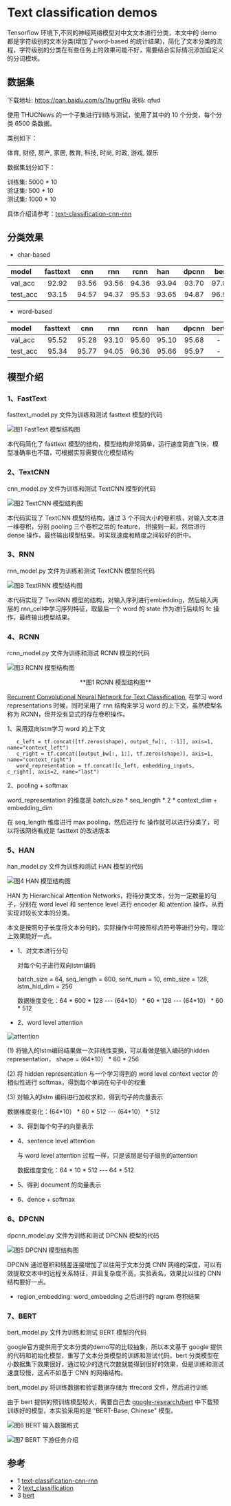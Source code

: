 
# Text classification demos

Tensorflow 环境下,不同的神经网络模型对中文文本进行分类，本文中的 demo 都是字符级别的文本分类(增加了word-based 的统计结果)，简化了文本分类的流程，字符级别的分类在有些任务上的效果可能不好，需要结合实际情况添加自定义的分词模块。  

## 数据集  

下载地址: https://pan.baidu.com/s/1hugrfRu 密码: qfud

使用 THUCNews 的一个子集进行训练与测试，使用了其中的 10 个分类，每个分类 6500 条数据。

类别如下：

体育, 财经, 房产, 家居, 教育, 科技, 时尚, 时政, 游戏, 娱乐

数据集划分如下：

训练集: 5000 \* 10  
验证集: 500 \* 10  
测试集: 1000 \* 10  

具体介绍请参考：[text-classification-cnn-rnn](https://github.com/gaussic/text-classification-cnn-rnn)  

## 分类效果  

- char-based

| model      |fasttext |   cnn   |   rnn   |  rcnn   |   han   |  dpcnn  |  bert   |
|:-----      | :-----: | :-----: | :-----: | :-----: | :-----  | :-----: | :-----: |
| val_acc    |  92.92  |  93.56  |  93.56  |  94.36  |  93.94  |  93.70  |  97.84  |
| test_acc   |  93.15  |  94.57  |  94.37  |  95.53  |  93.65  |  94.87  |  96.93  |

- word-based

| model      |fasttext |   cnn   |   rnn   |  rcnn   |   han   |  dpcnn  |  bert   |
|:-----      | :-----: | :-----: | :-----: | :-----: | :-----  | :-----: | :-----: |
| val_acc    |  95.52  |  95.28  |  93.10  |  95.60  |  95.10  |  95.68  |    -    |
| test_acc   |  95.34  |  95.77  |  94.05  |  96.36  |  95.66  |  95.97  |    -    |


## 模型介绍  

### 1、FastText  

fasttext_model.py 文件为训练和测试 fasttext 模型的代码

![图1 FastText 模型结构图](images/fasttext.jpg?raw=true)

本代码简化了 fasttext 模型的结构，模型结构非常简单，运行速度简直飞快，模型准确率也不错，可根据实际需要优化模型结构

### 2、TextCNN  

cnn_model.py 文件为训练和测试 TextCNN 模型的代码

![图2 TextCNN 模型结构图](images/textcnn.jpg?raw=true)

本代码实现了 TextCNN 模型的结构，通过 3 个不同大小的卷积核，对输入文本进一维卷积，分别 pooling 三个卷积之后的 feature， 拼接到一起，然后进行 dense 操作，最终输出模型结果。可实现速度和精度之间较好的折中。

### 3、RNN

rnn_model.py 文件为训练和测试 TextCNN 模型的代码

![图8 TextRNN 模型结构图](images/textrnn.jpg?raw=true)

本代码实现了 TextRNN 模型的结构，对输入序列进行embedding，然后输入两层的 rnn_cell中学习序列特征，取最后一个 word 的 state 作为进行后续的 fc 操作，最终输出模型结果。

### 4、RCNN  

rcnn_model.py 文件为训练和测试 RCNN 模型的代码

![图3 RCNN 模型结构图](images/rcnn.jpg?raw=true)
<center> **图1 RCNN 模型结构图** </center >

[Recurrent Convolutional Neural Network for Text Classification](https://scholar.google.com.hk/scholar?q=Recurrent+Convolutional+Neural+Networks+for+Text+Classification&hl=zhCN&as_sdt=0&as_vis=1&oi=scholart&sa=X&ved=0ahUKEwjpx82cvqTUAhWHspQKHUbDBDYQgQMIITAA), 在学习 word representations 时候，同时采用了 rnn 结构来学习 word 的上下文，虽然模型名称为 RCNN，但并没有显式的存在卷积操作。


1、采用双向lstm学习 word 的上下文

```
   c_left = tf.concat([tf.zeros(shape), output_fw[:, :-1]], axis=1, name="context_left")
   c_right = tf.concat([output_bw[:, 1:], tf.zeros(shape)], axis=1, name="context_right")
   word_representation = tf.concat([c_left, embedding_inputs, c_right], axis=2, name="last")
```
2、pooling + softmax

  word_representation  的维度是 batch_size \* seq_length \* 2 \* context_dim + embedding_dim

  在 seq_length 维度进行 max pooling，然后进行 fc 操作就可以进行分类了，可以将该网络看成是 fasttext 的改进版本


### 5、HAN  

han_model.py 文件为训练和测试 HAN 模型的代码

![图4 HAN 模型结构图](images/han.jpg?raw=true)

HAN 为 Hierarchical Attention Networks，将待分类文本，分为一定数量的句子，分别在 word level 和 sentence level 进行 encoder 和 attention 操作，从而实现对较长文本的分类。  

本文是按照句子长度将文本分句的，实际操作中可按照标点符号等进行分句，理论上效果能好一点。

- 1、对文本进行分句


  对每个句子进行双向lstm编码

  batch_size = 64, seq_length = 600,
  sent_num = 10, emb_size = 128,
  lstm_hid_dim = 256

  数据维度变化：64 \* 600 \* 128 --- (64\*10） \* 60 \* 128 --- (64\*10） \* 60 \* 512


- 2、word level attention

![attention](http://csfdoc.chinascope.net/Public/Uploads/2019-01-25/5c4a681744a14.bmp "attention")

(1) 将输入的lstm编码结果做一次非线性变换，可以看做是输入编码的hidden representation， shape = (64\*10） \* 60 \* 256

(2) 将 hidden representation 与一个学习得到的 word level context vector 的相似性进行 softmax，得到每个单词在句子中的权重

(3) 对输入的lstm 编码进行加权求和，得到句子的向量表示

数据维度变化：(64\*10） \* 60 \* 512 --- (64\*10） \* 512

- 3、得到每个句子的向量表示

- 4、sentence level attention

  与 word level attention 过程一样，只是该层是句子级别的attention

  数据维度变化：64 \* 10 \* 512 --- 64 \* 512

- 5、得到 document 的向量表示

- 6、dence + softmax


### 6、DPCNN  

dpcnn_model.py 文件为训练和测试 DPCNN 模型的代码  

![图5 DPCNN 模型结构图](images/dpcnn.jpg?raw=true)

DPCNN 通过卷积和残差连接增加了以往用于文本分类 CNN 网络的深度，可以有效提取文本中的远程关系特征，并且复杂度不高，实验表名，效果比以往的 CNN 结构要好一点。

- region_embedding: word_embedding 之后进行的 ngram 卷积结果

### 7、BERT  

bert_model.py 文件为训练和测试 BERT 模型的代码  

google官方提供用于文本分类的demo写的比较抽象，所以本文基于 google 提供的代码和初始化模型，重写了文本分类模型的训练和测试代码，bert 分类模型在小数据集下效果很好，通过较少的迭代次数就能得到很好的效果，但是训练和测试速度较慢，这点不如基于 CNN 的网络结构。  

bert_model.py 将训练数据和验证数据存储为 tfrecord 文件，然后进行训练  

由于 bert 提供的预训练模型较大，需要自己去 [google-research/bert](https://github.com/google-research/bert) 中下载预训练好的模型，本实验采用的是 "BERT-Base, Chinese" 模型。

![图6 BERT 输入数据格式](images/bert_1.jpeg?raw=true)

![图7 BERT 下游任务介绍](images/bert_2.jpeg?raw=true)

## 参考  

- 1 [text-classification-cnn-rnn](https://github.com/gaussic/text-classification-cnn-rnn)  
- 2 [text_classification](https://github.com/brightmart/text_classification)  
- 3 [bert](https://github.com/google-research/bert)  
